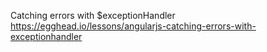
Catching errors with $exceptionHandler
https://egghead.io/lessons/angularjs-catching-errors-with-exceptionhandler

